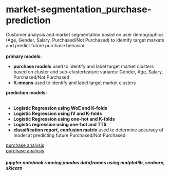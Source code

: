 # market-segmentation_purchase-prediction

Customer analysis and market segmentation based on user demographics (Age, Gender, Salary, Purchased/Not Purchased) to identify target markets and predict future purchase behavior. 
<br><br>
<b>primary models:</b><br>
<ul>
<li><b>purchase models</b> used to identify and label target market clusters based on cluster and sub-clusterfeature variants: Gender, Age, Salary, Purchased/Not Purchased<br> </li>
<li><b>K-means</b> used to identify and label target market clusters<br> </li>
</ul>
<b>prediction models:</b><br><br>
<ul>
<li><b>Logistic Regression using WoE and K-folds</b> 
<li><b>Logistic Regression using IV and K-folds</b> 
<li><b>Logistic Regression using one-hot and K-folds</b> 
<li><b>Logistic regression using one-hot and TTS</b> 
<li><b>classification report, confusion matrix</b> used to determine accuracy of model at predicting future Purchased/Not Purchased <br> </li>
</ul>
<a href="https://github.com/cspence001/market-segmentation_purchase-prediction
/blob/main/notebooks/purchase_models.ipynb">purchase analysis</a>
<br>
<a href="https://github.com/cspence001/market-segmentation_purchase-prediction
/blob/main/notebooks/log-regression_k-folds.ipynb">purchase analysis</a>
<br>
<h5>jupyter notebook running pandas dataframes using matplotlib, seaborn, sklearn</h5>

